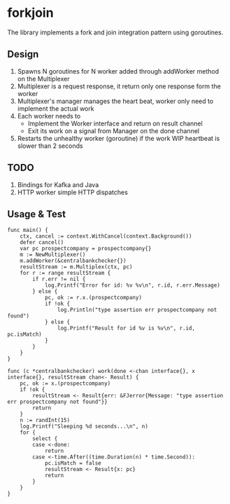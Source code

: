 # forkjoin
The library implements a fork and join integration pattern using goroutines.

## Design

1. Spawns N goroutines for  N worker added through addWorker method on the Multiplexer 
2. Multiplexer is a request response, it return only one response form the worker
3. Multiplexer's manager manages the heart beat, worker only need to implement the actual work
4. Each worker needs to 
    * Implement the Worker interface and return on result channel
    * Exit its work on a signal from Manager on the done channel  
5. Restarts the unhealthy worker (goroutine) if the work WIP heartbeat is slower than 2 seconds

## TODO

1. Bindings for Kafka and Java 
2. HTTP worker simple HTTP dispatches 

## Usage & Test

```
func main() {
	ctx, cancel := context.WithCancel(context.Background())
	defer cancel()
	var pc prospectcompany = prospectcompany{}
	m := NewMultiplexer()
	m.addWorker(&centralbankchecker{})
	resultStream := m.Multiplex(ctx, pc)
	for r := range resultStream {
		if r.err != nil {
			log.Printf("Error for id: %v %v\n", r.id, r.err.Message)
		} else {
			pc, ok := r.x.(prospectcompany)
			if !ok {
				log.Println("type assertion err prospectcompany not found")
			} else {
				log.Printf("Result for id %v is %v\n", r.id, pc.isMatch)
			}
		}
	}
}

func (c *centralbankchecker) work(done <-chan interface{}, x interface{}, resultStream chan<- Result) {
	pc, ok := x.(prospectcompany)
	if !ok {
		resultStream <- Result{err: &FJerror{Message: "type assertion err prospectcompany not found"}}
		return
	}
	n := randInt(15)
	log.Printf("Sleeping %d seconds...\n", n)
	for {
		select {
		case <-done:
			return
		case <-time.After((time.Duration(n) * time.Second)):
			pc.isMatch = false
			resultStream <- Result{x: pc}
			return
		}
	}
}
```
